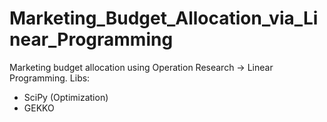 # Marketing_Budget_Allocation_via_Linear_Programming
Marketing budget allocation using Operation Research -> Linear Programming. 
Libs:
- SciPy (Optimization)
- GEKKO
